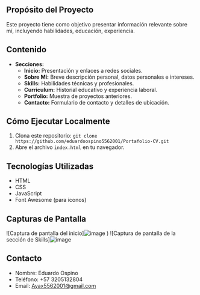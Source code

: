 ## Propósito del Proyecto
Este proyecto tiene como objetivo presentar información relevante sobre mí, incluyendo habilidades, educación, experiencia.

## Contenido

- **Secciones:**
  - **Inicio:** Presentación y enlaces a redes sociales.
  - **Sobre Mí:** Breve descripción personal, datos personales e intereses.
  - **Skills:** Habilidades técnicas y profesionales.
  - **Curriculum:** Historial educativo y experiencia laboral.
  - **Portfolio:** Muestra de proyectos anteriores.
  - **Contacto:** Formulario de contacto y detalles de ubicación.

## Cómo Ejecutar Localmente
1. Clona este repositorio: `git clone https://github.com/eduardoospino5562001/Portafolio-CV.git`
2. Abre el archivo `index.html` en tu navegador.

## Tecnologías Utilizadas
- HTML
- CSS
- JavaScript
- Font Awesome (para iconos)

## Capturas de Pantalla
![Captura de pantalla del inicio]![image](https://github.com/eduardoospino5562001/Portafolio-CV/assets/118482086/464d4137-6f7c-4d53-ba2a-270b54a0c490)
)
![Captura de pantalla de la sección de Skills]![image](https://github.com/eduardoospino5562001/Portafolio-CV/assets/118482086/ef110632-a8aa-4812-86c9-5bff927e2e88)

## Contacto
- Nombre: Eduardo Ospino
- Teléfono: +57 3205132804
- Email: Ayax5562001@gmail.com
